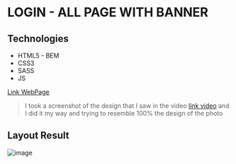 # LOGIN - ALL PAGE WITH BANNER

## Technologies
 + HTML5 - BEM
 + CSS3
 + SASS
 + JS


[Link WebPage](https://stevencar2004.github.io/form_allPage/)

> I took a screenshot of the design that I saw in the video [link video](https://www.youtube.com/watch?v=t-EMinSz_Tk&t=544s) and I did it my way and trying to resemble 100% the design of the photo

## Layout Result
![image](https://user-images.githubusercontent.com/66984715/149432143-b9b32e45-5c11-44fa-a786-adb74c4b518a.PNG)


